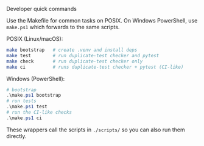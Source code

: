 Developer quick commands

Use the Makefile for common tasks on POSIX. On Windows PowerShell, use `make.ps1` which forwards to the same scripts.

POSIX (Linux/macOS):

```sh
make bootstrap   # create .venv and install deps
make test        # run duplicate-test checker and pytest
make check       # run duplicate-test checker only
make ci          # runs duplicate-test checker + pytest (CI-like)
```

Windows (PowerShell):

```powershell
# bootstrap
.\make.ps1 bootstrap
# run tests
.\make.ps1 test
# run the CI-like checks
.\make.ps1 ci
```

These wrappers call the scripts in `./scripts/` so you can also run them directly.
